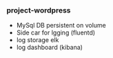 ### project-wordpress
- MySql DB persistent on volume
- Side car for lgging (fluentd)
- log storage elk
- log dashboard (kibana)
